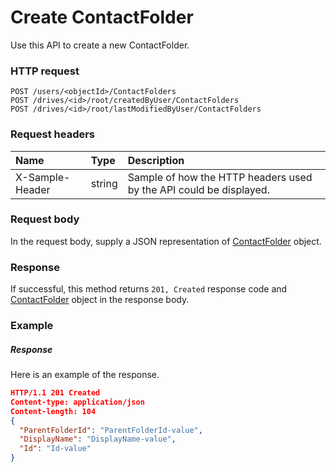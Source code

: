 # Create ContactFolder

Use this API to create a new ContactFolder.
### HTTP request
```http
POST /users/<objectId>/ContactFolders
POST /drives/<id>/root/createdByUser/ContactFolders
POST /drives/<id>/root/lastModifiedByUser/ContactFolders

```
### Request headers
| Name       | Type | Description|
|:---------------|:--------|:----------|
| X-Sample-Header  | string  | Sample of how the HTTP headers used by the API could be displayed.|

### Request body
In the request body, supply a JSON representation of [ContactFolder](../resources/contactfolder.md) object.


### Response
If successful, this method returns `201, Created` response code and [ContactFolder](../resources/contactfolder.md) object in the response body.

### Example
##### Response
Here is an example of the response.
```json
HTTP/1.1 201 Created
Content-type: application/json
Content-length: 104
{
  "ParentFolderId": "ParentFolderId-value",
  "DisplayName": "DisplayName-value",
  "Id": "Id-value"
}
```

<!-- uuid: daea8dd8-cf8e-4097-ba58-202e8d0899fe
2015-10-09 16:05:03 UTC -->